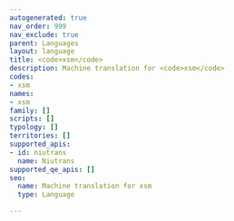 ```yaml
---
autogenerated: true
nav_order: 999
nav_exclude: true
parent: Languages
layout: language
title: <code>xsm</code>
description: Machine translation for <code>xsm</code>
codes:
- xsm
names:
- xsm
family: []
scripts: []
typology: []
territories: []
supported_apis:
- id: niutrans
  name: Niutrans
supported_qe_apis: []
seo:
  name: Machine translation for xsm
  type: Language

---
```


